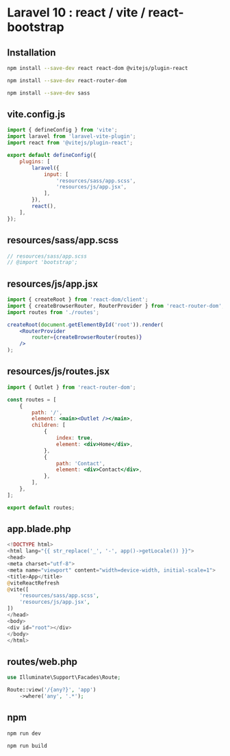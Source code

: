 # Laravel 10 : react / vite / react-bootstrap

## Installation

```sh
npm install --save-dev react react-dom @vitejs/plugin-react

npm install --save-dev react-router-dom

npm install --save-dev sass
```

## vite.config.js

```js
import { defineConfig } from 'vite';
import laravel from 'laravel-vite-plugin';
import react from '@vitejs/plugin-react';

export default defineConfig({
    plugins: [
        laravel({
            input: [
                'resources/sass/app.scss',
                'resources/js/app.jsx',
            ],
        }),
        react(),
    ],
});
```

## resources/sass/app.scss

```scss
// resources/sass/app.scss
// @import 'bootstrap';
```

## resources/js/app.jsx

```jsx
import { createRoot } from 'react-dom/client';
import { createBrowserRouter, RouterProvider } from 'react-router-dom';
import routes from './routes';

createRoot(document.getElementById('root')).render(
    <RouterProvider
        router={createBrowserRouter(routes)}
    />
);
```

## resources/js/routes.jsx

```jsx
import { Outlet } from 'react-router-dom';

const routes = [
    {
        path: '/',
        element: <main><Outlet /></main>,
        children: [
            {
                index: true,
                element: <div>Home</div>,
            },
            {
                path: 'Contact',
                element: <div>Contact</div>,
            },
        ],
    },
];

export default routes;
```

## app.blade.php

```php
<!DOCTYPE html>
<html lang="{{ str_replace('_', '-', app()->getLocale()) }}">
<head>
<meta charset="utf-8">
<meta name="viewport" content="width=device-width, initial-scale=1">
<title>App</title>
@viteReactRefresh
@vite([
    'resources/sass/app.scss',
    'resources/js/app.jsx',
])
</head>
<body>
<div id="root"></div>
</body>
</html>
```

## routes/web.php

```php
use Illuminate\Support\Facades\Route;

Route::view('/{any?}', 'app')
    ->where('any', '.*');
```

## npm

```sh
npm run dev
```

```sh
npm run build
```
